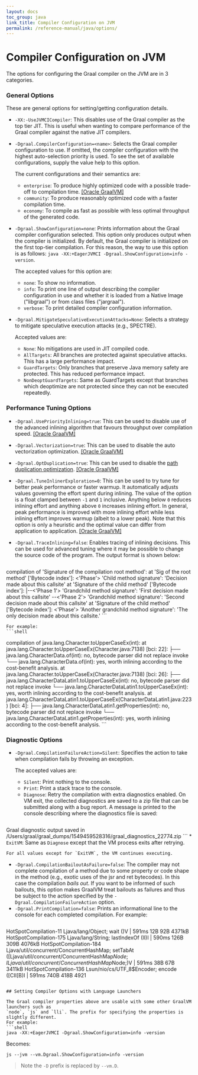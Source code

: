 ```yaml
---
layout: docs
toc_group: java
link_title: Compiler Configuration on JVM
permalink: /reference-manual/java/options/
---
```


# Compiler Configuration on JVM

The options for configuring the Graal compiler on the JVM are in 3 categories.

### General Options

These are general options for setting/getting configuration details.

* `-XX:-UseJVMCICompiler`: This disables use of the Graal compiler as the top tier JIT.
This is useful when wanting to compare performance of the Graal compiler against the native JIT compilers.
* `-Dgraal.CompilerConfiguration=<name>`: Selects the Graal compiler configuration to use. If omitted, the compiler
configuration with the highest auto-selection priority is used. To see the set
of available configurations, supply the value help to this option.

    The current configurations and their semantics are:
    * `enterprise`: To produce highly optimized code with a possible trade-off to compilation time. <a href="https://www.oracle.com/downloads/graalvm-downloads.html" class="enterprise">[Oracle GraalVM]</a>
    * `community`: To produce reasonably optimized code with a faster compilation time.
    * `economy`: To compile as fast as possible with less optimal throughput of the generated code.

* `-Dgraal.ShowConfiguration=none`: Prints information about the Graal compiler configuration selected.
    This option only produces output when the compiler is initialized. By default, the Graal compiler is
    initialized on the first top-tier compilation. For this reason, the way to use this option
    is as follows: `java -XX:+EagerJVMCI -Dgraal.ShowConfiguration=info -version`.

    The accepted values for this option are:
    * `none`: To show no information.
    * `info`: To print one line of output describing the compiler configuration in use
       and whether it is loaded from a Native Image ("libgraal") or from class files ("jargraal").
    * `verbose`: To print detailed compiler configuration information.

* `-Dgraal.MitigateSpeculativeExecutionAttacks=None`: Selects a strategy to mitigate speculative
    execution attacks (e.g., SPECTRE).

    Accepted values are:
    * `None`: No mitigations are used in JIT compiled code.
    * `AllTargets`: All branches are protected against speculative attacks. This has a large
      performance impact.
    * `GuardTargets`: Only branches that preserve Java memory safety are protected. This has
      reduced performance impact.
    * `NonDeoptGuardTargets`: Same as GuardTargets except that branches which deoptimize are
      not protected since they can not be executed repeatedly.

### Performance Tuning Options

* `-Dgraal.UsePriorityInlining=true`: This can be used to disable use of the advanced inlining
algorithm that favours throughput over compilation speed. <a href="https://www.oracle.com/downloads/graalvm-downloads.html" class="enterprise">[Oracle GraalVM]</a>
* `-Dgraal.Vectorization=true`: This can be used to disable the auto vectorization optimization.
<a href="https://www.oracle.com/downloads/graalvm-downloads.html" class="enterprise">[Oracle GraalVM]</a>
* `-Dgraal.OptDuplication=true`: This can be used to disable the [path duplication optimization](http://ssw.jku.at/General/Staff/Leopoldseder/DBDS_CGO18_Preprint.pdf). <a href="https://www.oracle.com/downloads/graalvm-downloads.html" class="enterprise">[Oracle GraalVM]</a>
* `-Dgraal.TuneInlinerExploration=0`: This can be used to try tune for better peak performance or faster warmup.
It automatically adjusts values governing the effort spent during inlining. The value of the option is
a float clamped between `-1` and `1` inclusive. Anything below
`0` reduces inlining effort and anything above `0` increases
inlining effort. In general, peak performance is improved with more inlining effort
while less inlining effort improves warmup (albeit to a lower peak). Note that this
option is only a heuristic and the optimal value can differ from application to application. <a href="https://www.oracle.com/downloads/graalvm-downloads.html" class="enterprise">[Oracle GraalVM]</a>
* `-Dgraal.TraceInlining=false`: Enables tracing of inlining decisions. This can be used
    for advanced tuning where it may be possible to change the source code of the program.
    The output format is shown below:

    ```shell
compilation of 'Signature of the compilation root method':
  at 'Sig of the root method' ['Bytecode index']: <'Phase'> 'Child method signature': 'Decision made about this callsite'
    at 'Signature of the child method' ['Bytecode index']:
       |--<'Phase 1'> 'Grandchild method signature': 'First decision made about this callsite'
       \--<'Phase 2'> 'Grandchild method signature': 'Second decision made about this callsite'
    at 'Signature of the child method' ['Bytecode index']: <'Phase'> 'Another grandchild method signature': 'The only decision made about this callsite.'
    ```

    For example:
    ```shell
compilation of java.lang.Character.toUpperCaseEx(int):
  at java.lang.Character.toUpperCaseEx(Character.java:7138) [bci: 22]:
     ├──<GraphBuilderPhase> java.lang.CharacterData.of(int): no, bytecode parser did not replace invoke
     └──<PriorityInliningPhase> java.lang.CharacterData.of(int): yes, worth inlining according to the cost-benefit analysis.
  at java.lang.Character.toUpperCaseEx(Character.java:7138) [bci: 26]:
     ├──<GraphBuilderPhase> java.lang.CharacterDataLatin1.toUpperCaseEx(int): no, bytecode parser did not replace invoke
     └──<PriorityInliningPhase> java.lang.CharacterDataLatin1.toUpperCaseEx(int): yes, worth inlining according to the cost-benefit analysis.
    at java.lang.CharacterDataLatin1.toUpperCaseEx(CharacterDataLatin1.java:223) [bci: 4]:
       ├──<GraphBuilderPhase> java.lang.CharacterDataLatin1.getProperties(int): no, bytecode parser did not replace invoke
       └──<PriorityInliningPhase> java.lang.CharacterDataLatin1.getProperties(int): yes, worth inlining according to the cost-benefit analysis.
     ```

### Diagnostic Options

* `-Dgraal.CompilationFailureAction=Silent`: Specifies the action to take when compilation fails by
    throwing an exception.

    The accepted values are:
    * `Silent`: Print nothing to the console.
    * `Print`: Print a stack trace to the console.
    * `Diagnose`: Retry the compilation with extra diagnostics enabled. On VM exit, the collected
       diagnostics are saved to a zip file that can be submitted along with a bug report. A message
       is printed to the console describing where the diagnostics file is saved:
        ```shell
Graal diagnostic output saved in /Users/graal/graal_dumps/1549459528316/graal_diagnostics_22774.zip
        ```
    * `ExitVM`: Same as `Diagnose` except that the VM process exits after retrying.

    For all values except for `ExitVM`, the VM continues executing.
* `-Dgraal.CompilationBailoutAsFailure=false`: The compiler may not complete compilation of a method due
 to some property or code shape in the method (e.g., exotic uses of the jsr and ret bytecodes). In this
 case the compilation _bails out_. If you want to be informed of such bailouts, this option makes GraalVM
 treat bailouts as failures and thus be subject to the action specified by the
 `-Dgraal.CompilationFailureAction` option.
* `-Dgraal.PrintCompilation=false`: Prints an informational line to the console for each completed compilation.
  For example:
  ```shell
HotSpotCompilation-11  Ljava/lang/Object;                            wait          ()V       |  591ms    12B    92B  4371kB
HotSpotCompilation-175 Ljava/lang/String;                            lastIndexOf   (II)I     |  590ms   126B   309B  4076kB
HotSpotCompilation-184 Ljava/util/concurrent/ConcurrentHashMap;      setTabAt      ([Ljava/util/concurrent/ConcurrentHashMap$Node;ILjava/util/concurrent/ConcurrentHashMap$Node;)V  |  591ms    38B    67B  3411kB
HotSpotCompilation-136 Lsun/nio/cs/UTF_8$Encoder;                    encode        ([CII[B)I |  591ms   740B   418B  4921
  ```

## Setting Compiler Options with Language Launchers

The Graal compiler properties above are usable with some other GraalVM launchers such as
`node`, `js` and `lli`. The prefix for specifying the properties is slightly different.
For example:
```shell
java -XX:+EagerJVMCI -Dgraal.ShowConfiguration=info -version
```

Becomes:
```shell
js --jvm --vm.Dgraal.ShowConfiguration=info -version
```

> Note the `-D` prefix is replaced by `--vm.D`.
